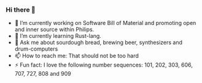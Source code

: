 ### Hi there 👋

- 🔭 I’m currently working on Software Bill of Material and promoting open and inner source within Philips.
- 🌱 I’m currently learning Rust-lang.
- 💬 Ask me about sourdough bread, brewing beer, synthesizers and drum-computers 
- 📫 How to reach me: That should not be too hard
- ⚡ Fun fact: I love the following number sequences: 101, 202, 303, 606, 707, 727, 808 and 909
